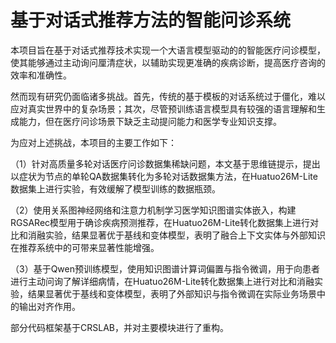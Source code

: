 # 基于对话式推荐方法的智能问诊系统

   本项目旨在基于对话式推荐技术实现一个大语言模型驱动的的智能医疗问诊模型，使其能够通过主动询问厘清症状，以辅助实现更准确的疾病诊断，提高医疗咨询的效率和准确性。

  然而现有研究仍面临诸多挑战。首先，传统的基于模板的对话系统过于僵化，难以应对真实世界中的复杂场景；其次，尽管预训练语言模型具有较强的语言理解和生成能力，但在医疗问诊场景下缺乏主动提问能力和医学专业知识支撑。

  为应对上述挑战，本项目的主要工作如下：

（1）针对高质量多轮对话医疗问诊数据集稀缺问题，本文基于思维链提示，提出以症状为节点的单轮QA数据集转化为多轮对话数据集方法，在Huatuo26M-Lite数据集上进行实验，有效缓解了模型训练的数据瓶颈。

（2）使用关系图神经网络和注意力机制学习医学知识图谱实体嵌入，构建RGSARec模型用于确诊疾病预测推荐，在Huatuo26M-Lite转化数据集上进行对比和消融实验，结果显著优于基线和变体模型，表明了融合上下文实体与外部知识在推荐系统中的可带来显著性能增强。

（3）基于Qwen预训练模型，使用知识图谱计算词偏置与指令微调，用于向患者进行主动问询了解详细病情，在Huatuo26M-Lite转化数据集上进行对比和消融实验，结果显著优于基线和变体模型，表明了外部知识与指令微调在实际业务场景中的输出对齐作用。

部分代码框架基于CRSLAB，并对主要模块进行了重构。


